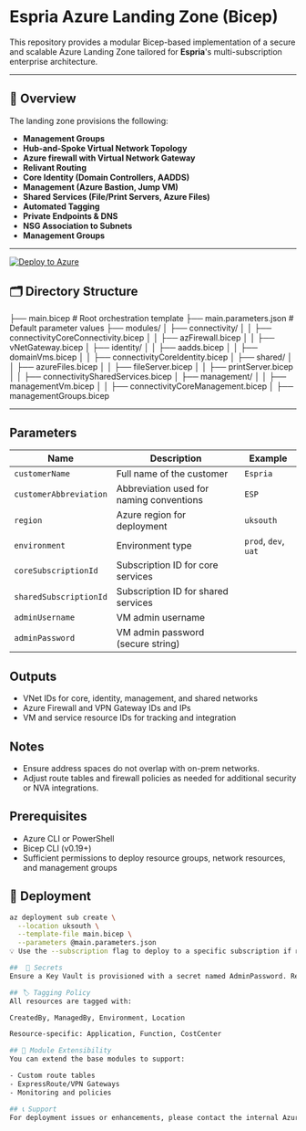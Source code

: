 # Espria Azure Landing Zone (Bicep)

This repository provides a modular Bicep-based implementation of a secure and scalable Azure Landing Zone tailored for **Espria**'s multi-subscription enterprise architecture.

---

## 📐 Overview

The landing zone provisions the following:

- **Management Groups**
- **Hub-and-Spoke Virtual Network Topology**
- **Azure firewall with Virtual Network Gateway**
- **Relivant Routing**
- **Core Identity (Domain Controllers, AADDS)**
- **Management (Azure Bastion, Jump VM)**
- **Shared Services (File/Print Servers, Azure Files)**
- **Automated Tagging**
- **Private Endpoints & DNS**
- **NSG Association to Subnets**
- **Management Groups**

---

[![Deploy to Azure](https://aka.ms/deploytoazurebutton)](https://portal.azure.com/#create/Microsoft.Template/uri/https%3A%2F%2Fraw.githubusercontent.com%2F<YOUR-ORG>%2F<YOUR-REPO>%2Fmain%2Fmain.bicep)


## 🗂️ Directory Structure

├── main.bicep                     # Root orchestration template
├── main.parameters.json          # Default parameter values
├── modules/
│   ├── connectivity/
│   │   ├── connectivityCoreConnectivity.bicep
│   │   ├── azFirewall.bicep
│   │   ├── vNetGateway.bicep
│   ├── identity/
│   │   ├── aadds.bicep
│   │   ├── domainVms.bicep
│   │   ├── connectivityCoreIdentity.bicep
│   ├── shared/
│   │   ├── azureFiles.bicep
│   │   ├── fileServer.bicep
│   │   ├── printServer.bicep
│   │   ├── connectivitySharedServices.bicep
│   ├── management/
│   │   ├── managementVm.bicep
│   │   ├── connectivityCoreManagement.bicep
│   ├── managementGroups.bicep

---

## Parameters
| Name                   | Description                              | Example              |
| ---------------------- | ---------------------------------------- | -------------------- |
| `customerName`         | Full name of the customer                | `Espria`             |
| `customerAbbreviation` | Abbreviation used for naming conventions | `ESP`                |
| `region`               | Azure region for deployment              | `uksouth`            |
| `environment`          | Environment type                         | `prod`, `dev`, `uat` |
| `coreSubscriptionId`   | Subscription ID for core services        |                      |
| `sharedSubscriptionId` | Subscription ID for shared services      |                      |
| `adminUsername`        | VM admin username                        |                      |
| `adminPassword`        | VM admin password (secure string)        |                      |

## Outputs
- VNet IDs for core, identity, management, and shared networks
- Azure Firewall and VPN Gateway IDs and IPs
- VM and service resource IDs for tracking and integration

## Notes
- Ensure address spaces do not overlap with on-prem networks.
- Adjust route tables and firewall policies as needed for additional security or NVA integrations.

## Prerequisites
- Azure CLI or PowerShell
- Bicep CLI (v0.19+)
- Sufficient permissions to deploy resource groups, network resources, and management groups

## 🚀 Deployment

```bash
az deployment sub create \
  --location uksouth \
  --template-file main.bicep \
  --parameters @main.parameters.json
💡 Use the --subscription flag to deploy to a specific subscription if needed.

##  🔐 Secrets
Ensure a Key Vault is provisioned with a secret named AdminPassword. Reference it in main.parameters.json.

## 🏷 Tagging Policy
All resources are tagged with:

CreatedBy, ManagedBy, Environment, Location

Resource-specific: Application, Function, CostCenter

## 🧩 Module Extensibility
You can extend the base modules to support:

- Custom route tables
- ExpressRoute/VPN Gateways
- Monitoring and policies

## 📞 Support
For deployment issues or enhancements, please contact the internal Azure platform team at platform@espria.com